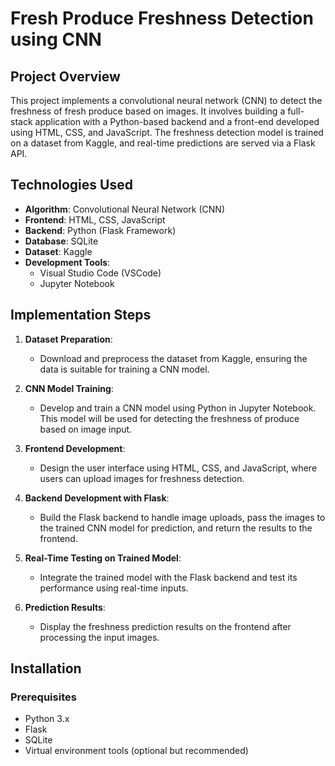 # Fresh Produce Freshness Detection using CNN


## Project Overview
This project implements a convolutional neural network (CNN) to detect the freshness of fresh produce based on images. It involves building a full-stack application with a Python-based backend and a front-end developed using HTML, CSS, and JavaScript. The freshness detection model is trained on a dataset from Kaggle, and real-time predictions are served via a Flask API.

## Technologies Used
- **Algorithm**: Convolutional Neural Network (CNN)
- **Frontend**: HTML, CSS, JavaScript
- **Backend**: Python (Flask Framework)
- **Database**: SQLite
- **Dataset**: Kaggle
- **Development Tools**: 
  - Visual Studio Code (VSCode)
  - Jupyter Notebook

## Implementation Steps
1. **Dataset Preparation**: 
   - Download and preprocess the dataset from Kaggle, ensuring the data is suitable for training a CNN model.

2. **CNN Model Training**: 
   - Develop and train a CNN model using Python in Jupyter Notebook. This model will be used for detecting the freshness of produce based on image input.

3. **Frontend Development**: 
   - Design the user interface using HTML, CSS, and JavaScript, where users can upload images for freshness detection.

4. **Backend Development with Flask**: 
   - Build the Flask backend to handle image uploads, pass the images to the trained CNN model for prediction, and return the results to the frontend.

5. **Real-Time Testing on Trained Model**: 
   - Integrate the trained model with the Flask backend and test its performance using real-time inputs.

6. **Prediction Results**: 
   - Display the freshness prediction results on the frontend after processing the input images.

## Installation

### Prerequisites
- Python 3.x
- Flask
- SQLite
- Virtual environment tools (optional but recommended)

